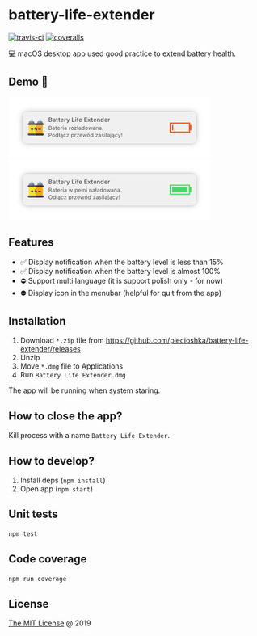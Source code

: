 # battery-life-extender

[![travis-ci](https://api.travis-ci.com/piecioshka/battery-life-extender.svg?branch=master)](https://app.travis-ci.com/github/piecioshka/battery-life-extender)
[![coveralls](https://coveralls.io/repos/github/piecioshka/battery-life-extender/badge.svg?branch=master)](https://coveralls.io/github/piecioshka/battery-life-extender?branch=master)

:computer: macOS desktop app used good practice to extend battery health.

## Demo 🎉

![](./screenshots/demo-battery-low.png)
![](./screenshots/demo-battery-full.png)

## Features

* :white_check_mark: Display notification when the battery level is less than 15%
* :white_check_mark: Display notification when the battery level is almost 100%
* :no_entry: Support multi language (it is support polish only - for now)
* :no_entry: Display icon in the menubar (helpful for quit from the app)

## Installation

1. Download `*.zip` file from <https://github.com/piecioshka/battery-life-extender/releases>
2. Unzip
3. Move `*.dmg` file to Applications
4. Run `Battery Life Extender.dmg`

The app will be running when system staring.

## How to close the app?

Kill process with a name `Battery Life Extender`.

## How to develop?

1. Install deps (`npm install`)
2. Open app (`npm start`)

## Unit tests

```bash
npm test
```

## Code coverage

```bash
npm run coverage
```

## License

[The MIT License](http://piecioshka.mit-license.org) @ 2019
